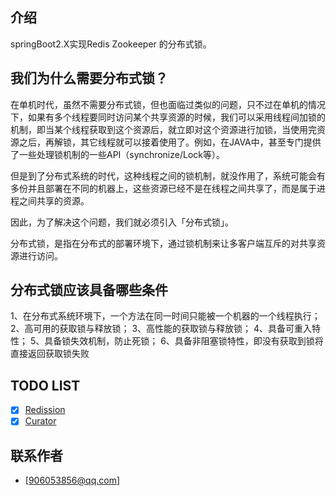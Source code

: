 ## 介绍
springBoot2.X实现Redis Zookeeper 的分布式锁。

## 我们为什么需要分布式锁？
   在单机时代，虽然不需要分布式锁，但也面临过类似的问题，只不过在单机的情况下，如果有多个线程要同时访问某个共享资源的时候，我们可以采用线程间加锁的机制，即当某个线程获取到这个资源后，就立即对这个资源进行加锁，当使用完资源之后，再解锁，其它线程就可以接着使用了。例如，在JAVA中，甚至专门提供了一些处理锁机制的一些API（synchronize/Lock等）。

  但是到了分布式系统的时代，这种线程之间的锁机制，就没作用了，系统可能会有多份并且部署在不同的机器上，这些资源已经不是在线程之间共享了，而是属于进程之间共享的资源。

  因此，为了解决这个问题，我们就必须引入「分布式锁」。

  分布式锁，是指在分布式的部署环境下，通过锁机制来让多客户端互斥的对共享资源进行访问。

## 分布式锁应该具备哪些条件
1、在分布式系统环境下，一个方法在同一时间只能被一个机器的一个线程执行； 
2、高可用的获取锁与释放锁； 
3、高性能的获取锁与释放锁； 
4、具备可重入特性； 
5、具备锁失效机制，防止死锁； 
6、具备非阻塞锁特性，即没有获取到锁将直接返回获取锁失败

## TODO LIST
* [x] [Redission](#Redis)
* [x] [Curator](#Zookeeper)

## 联系作者
- [906053856@qq.com]
